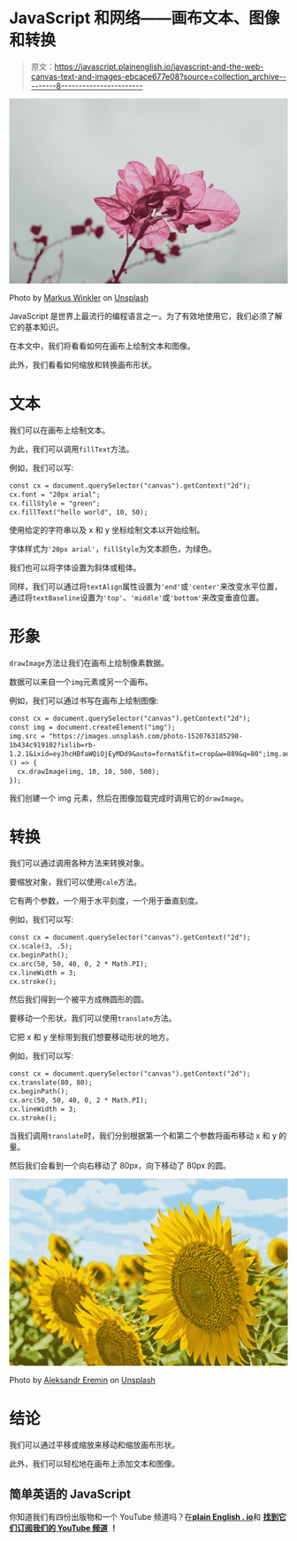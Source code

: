 # JavaScript 和网络——画布文本、图像和转换

> 原文：<https://javascript.plainenglish.io/javascript-and-the-web-canvas-text-and-images-ebcace677e08?source=collection_archive---------8----------------------->

![](img/8fb4cbeecb1dd6221a6aad5d50575623.png)

Photo by [Markus Winkler](https://unsplash.com/@markuswinkler?utm_source=medium&utm_medium=referral) on [Unsplash](https://unsplash.com?utm_source=medium&utm_medium=referral)

JavaScript 是世界上最流行的编程语言之一。为了有效地使用它，我们必须了解它的基本知识。

在本文中，我们将看看如何在画布上绘制文本和图像。

此外，我们看看如何缩放和转换画布形状。

# 文本

我们可以在画布上绘制文本。

为此，我们可以调用`fillText`方法。

例如，我们可以写:

```
const cx = document.querySelector("canvas").getContext("2d");
cx.font = "20px arial";
cx.fillStyle = "green";
cx.fillText("hello world", 10, 50);
```

使用给定的字符串以及 x 和 y 坐标绘制文本以开始绘制。

字体样式为`'20px arial'`，`fillStyle`为文本颜色，为绿色。

我们也可以将字体设置为斜体或粗体。

同样，我们可以通过将`textAlign`属性设置为`'end'`或`'center'`来改变水平位置，通过将`textBaseline`设置为`'top'`、`'middle'`或`'bottom'`来改变垂直位置。

# 形象

`drawImage`方法让我们在画布上绘制像素数据。

数据可以来自一个`img`元素或另一个画布。

例如，我们可以通过书写在画布上绘制图像:

```
const cx = document.querySelector("canvas").getContext("2d");
const img = document.createElement("img");
img.src = "https://images.unsplash.com/photo-1520763185298-1b434c919102?ixlib=rb-1.2.1&ixid=eyJhcHBfaWQiOjEyMDd9&auto=format&fit=crop&w=889&q=80";img.addEventListener("load", () => {
  cx.drawImage(img, 10, 10, 500, 500);
});
```

我们创建一个 img 元素，然后在图像加载完成时调用它的`drawImage`。

# 转换

我们可以通过调用各种方法来转换对象。

要缩放对象，我们可以使用`cale`方法。

它有两个参数，一个用于水平刻度，一个用于垂直刻度。

例如，我们可以写:

```
const cx = document.querySelector("canvas").getContext("2d");
cx.scale(3, .5);
cx.beginPath();
cx.arc(50, 50, 40, 0, 2 * Math.PI);
cx.lineWidth = 3;
cx.stroke();
```

然后我们得到一个被平方成椭圆形的圆。

要移动一个形状，我们可以使用`translate`方法。

它把 x 和 y 坐标带到我们想要移动形状的地方。

例如，我们可以写:

```
const cx = document.querySelector("canvas").getContext("2d");
cx.translate(80, 80);
cx.beginPath();
cx.arc(50, 50, 40, 0, 2 * Math.PI);
cx.lineWidth = 3;
cx.stroke();
```

当我们调用`translate`时，我们分别根据第一个和第二个参数将画布移动 x 和 y 的量。

然后我们会看到一个向右移动了 80px，向下移动了 80px 的圆。

![](img/dc3d5925f8496c94421588d428b97292.png)

Photo by [Aleksandr Eremin](https://unsplash.com/@notevilbird?utm_source=medium&utm_medium=referral) on [Unsplash](https://unsplash.com?utm_source=medium&utm_medium=referral)

# 结论

我们可以通过平移或缩放来移动和缩放画布形状。

此外，我们可以轻松地在画布上添加文本和图像。

## 简单英语的 JavaScript

你知道我们有四份出版物和一个 YouTube 频道吗？在[**plain English . io**](https://plainenglish.io/)和 [**找到它们订阅我们的 YouTube 频道**](https://www.youtube.com/channel/UCtipWUghju290NWcn8jhyAw) **！**